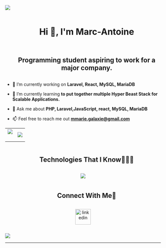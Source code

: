   <!--horizontal divider(gradiant)-->
<img src="https://user-images.githubusercontent.com/73097560/115834477-dbab4500-a447-11eb-908a-139a6edaec5c.gif">
<!--h1 without bottom border-->
<div id="user-content-toc">
  <ul align="center">
    <summary><h1 style="display: inline-block">Hi 👋, I'm Marc-Antoine</h1></summary>
  </ul>
</div>
<!--h2 without bottom border-->
<div id="user-content-toc">
  <ul align="center">
    <summary><h2 style="display: inline-block">Programming student aspiring to work for a major company.</h2></summary>
  </ul>
</div>
<!--Intro start-->
<ul>
<li>
<p>🔭 I’m currently working on <strong>Laravel, React, MySQL, MariaDB</strong></p>
</li>
<li>
<p>🌱 I’m currently learning <strong>to put together multiple Hyper Beast Stack for Scalable Applications.</strong></p>
</li>
<!-- <li>
<p>☁️ I’ve keen interest in cloud computing. So,I’m learning <strong>AWS</strong></p>
</li> -->
<li>
<p>💬 Ask me about <strong>PHP, Laravel,JavaScript, react, MySQL, MariaDB</strong></p>
</li>
<li>
<p>📫 Feel free to reach me out <strong><a href="mailto:nishantjangid6377@gmail.com">mmarie.galaxie@gmail.com</a></strong></p>
</li>
</ul>
<!--Intro end-->
<!--- stats & Trophy (start) -->
<p align="center">
  <!--- stats (start) -->
</p>
<table align="center">
<tbody><tr border="none">
<td width="50%" align="center">
  <img align="center" src="https://github-readme-stats.vercel.app/api?username=Marc-AntoineMarie&theme=dark&show_icons=true&count_private=true">
  <br><br>
<!--   <img title="🔥 Get streak stats for your profile at git.io/streak-stats" alt="Mark streak" src="https://github-readme-streak-stats.herokuapp.com/?user=Marc-AntoineMarie&theme=dark&hide_border=false"> -->
</td><td width="50%" align="center">
  <img align="center" src="https://github-readme-stats.anuraghazra1.vercel.app/api/top-langs/?username=Marc-AntoineMarie&theme=dark&hide_border=false&no-bg=true&no-frame=true&langs_count=10">
  </td>
</tr>
</tbody></table>
<!--- stats (end) -->
<!--- trophy (start) -->
<!-- <div align="center">
  <a href="https://github.com/ryo-ma/github-profile-trophy" title="Go to Source">
       <img align="center" width="84%" src="https://github-profile-trophy.vercel.app/?username=Marc-AntoineMarie&theme=radical&row=1&column=7&margin-h=15&margin-w=5&no-bg=true" alt="TROPHY">
    </a>
</div> -->
<!--- trophy (start) -->
<p></p>        
<!--- stats (end) -->
<!--h1 without bottom border-->
<div id="user-content-toc">
  <ul align="center">
    <summary><h2 style="display: inline-block">Technologies That I Know👨🏻‍💻</h2></summary>
  </ul>
</div>
<!--tech stack icons-->
<p align="center">
  <a href="https://skillicons.dev">
    <img src="https://skillicons.dev/icons?i=php,laravel,react,js,html,css,mysql,sqlite,stackoverflow,mariadb,linux,windows,wordpress,md,npm,obsidian,bash,git,github,vscode&perline=14">
  </a>
</p>
<!-- Connect with me -->
<!--h2 without bottom border-->
<div id="user-content-toc">
  <ul align="center">
    <summary><h2 style="display: inline-block">Connect With Me🤝</h2></summary>
  </ul>
</div>
<!--icons and links-->
<p align="center">
<a href="www.linkedin.com/in/marc-antoine-marie-6a132820a" target="blank"><img align="center" src="https://user-images.githubusercontent.com/88904952/234979284-68c11d7f-1acc-4f0c-ac78-044e1037d7b0.png" alt="linkedin" height="50" width="50"></a>
<!-- <a href="https://twitter.com/1010nishant" target="blank"><img align="center" src="https://user-images.githubusercontent.com/88904952/234980676-61bfb021-ecc8-48f7-88e6-34c1b06c4a58.png" alt="twitter" height="50" width="50"></a>  -->
<!-- <a href="https://www.instagram.com/nishant.jangir.1010/" target="blank"><img align="center" src="https://user-images.githubusercontent.com/88904952/234981169-2dd1e58f-4b7e-468c-8213-034ba62156c3.png" alt="instagram" height="50" width="50"></a> -->
<!-- <a href="https://1010nishant.hashnode.dev/" target="blank"><img align="center" src="https://user-images.githubusercontent.com/88904952/234982196-562aea17-5532-4550-8c08-1c7cb994a541.png" alt="hashnode" height="50" width="50"></a> -->
<!-- <a href="https://discord.gg/UjwKkJsXsf" target="blank"><img align="center" src="https://user-images.githubusercontent.com/88904952/234982627-019fd336-6248-453c-9b05-97c13fd1d207.png" alt="discord" height="50" width="50"></a> -->
</p>
<!--profile visit count-->
<div align="center">
<p><a href="https://visitcount.itsvg.in"><img src="https://visitcount.itsvg.in/api?id=1010nishant&amp;icon=3&amp;color=6" alt=""></a></p>
</div>
<!--horizontal divider(gradiant)-->
<img src="https://user-images.githubusercontent.com/73097560/115834477-dbab4500-a447-11eb-908a-139a6edaec5c.gif">
<hr>
